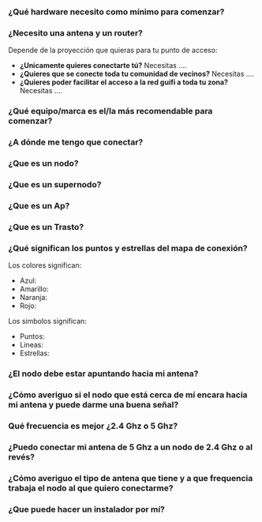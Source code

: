 ### ¿Qué hardware necesito como mínimo para comenzar?

### ¿Necesito una antena y un router?
Depende de la proyección que quieras para tu punto de acceso:

* **¿Unicamente quieres conectarte tú?**  Necesitas ....
* **¿Quieres que se conecte toda tu comunidad de vecinos?** Necesitas ....
* **¿Quieres poder facilitar el acceso a la red guifi a toda tu zona?**  Necesitas .... 

### ¿Qué equipo/marca es el/la más recomendable para comenzar?

### ¿A dónde me tengo que conectar?

### ¿Que es un nodo?

### ¿Que es un supernodo?

### ¿Que es un Ap?

### ¿Que es un Trasto?

### ¿Qué significan los puntos y estrellas del mapa de conexión?
Los colores significan:

* Azul:
* Amarillo:
* Naranja:
* Rojo:

Los simbolos significan:

* Puntos:
* Lineas:
* Estrellas:

### ¿El nodo debe estar apuntando hacia mi antena?

### ¿Cómo averiguo si el nodo que está cerca de mí encara hacia mi antena y puede darme una buena señal?

### Qué frecuencia es mejor ¿2.4 Ghz o 5 Ghz?

### ¿Puedo conectar mi antena de 5 Ghz a un nodo de 2.4 Ghz o al revés?

### ¿Cómo averiguo el tipo de antena que tiene y a que frequencia trabaja el nodo al que quiero conectarme?

### ¿Que puede hacer un instalador por mí?
